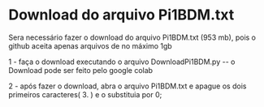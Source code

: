 # Download do arquivo Pi1BDM.txt

  Sera necessário fazer o download do arquivo Pi1BDM.txt (953 mb), pois o github aceita apenas arquivos de no máximo 1gb 

  1 - faça o download executando o arquivo DownloadPi1BDM.py -- o Download pode ser feito pelo google colab
  
  2 - após fazer o download, abra o arquivo Pi1BDM.txt e apague os dois primeiros caracteres( 3. ) e o substituia por 0;


